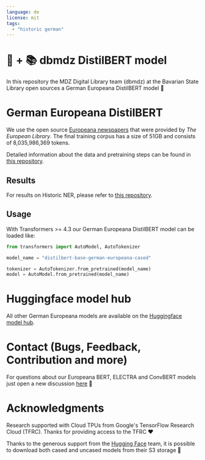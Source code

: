 ```yaml
---
language: de
license: mit
tags:
  - "historic german"
---
```


# 🤗 + 📚 dbmdz DistilBERT model

In this repository the MDZ Digital Library team (dbmdz) at the Bavarian State
Library open sources a German Europeana DistilBERT model 🎉

# German Europeana DistilBERT

We use the open source [Europeana newspapers](http://www.europeana-newspapers.eu/)
that were provided by *The European Library*. The final
training corpus has a size of 51GB and consists of 8,035,986,369 tokens.

Detailed information about the data and pretraining steps can be found in
[this repository](https://github.com/stefan-it/europeana-bert).

## Results

For results on Historic NER, please refer to [this repository](https://github.com/stefan-it/europeana-bert).

## Usage

With Transformers >= 4.3 our German Europeana DistilBERT model can be loaded like:

```python
from transformers import AutoModel, AutoTokenizer

model_name = "distilbert-base-german-europeana-cased"

tokenizer = AutoTokenizer.from_pretrained(model_name)
model = AutoModel.from_pretrained(model_name)
```

# Huggingface model hub

All other German Europeana models are available on the [Huggingface model hub](https://huggingface.co/dbmdz).

# Contact (Bugs, Feedback, Contribution and more)

For questions about our Europeana BERT, ELECTRA and ConvBERT models just open a new discussion
[here](https://github.com/stefan-it/europeana-bert/discussions) 🤗

# Acknowledgments

Research supported with Cloud TPUs from Google's TensorFlow Research Cloud (TFRC).
Thanks for providing access to the TFRC ❤️

Thanks to the generous support from the [Hugging Face](https://huggingface.co/) team,
it is possible to download both cased and uncased models from their S3 storage 🤗